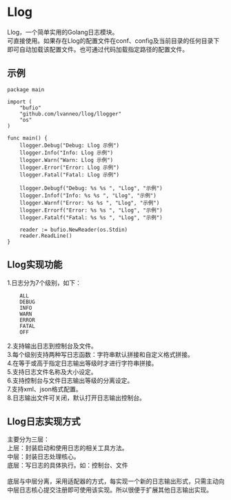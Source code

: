 Llog
====

Llog，一个简单实用的Golang日志模块。  <br>
可直接使用。如果存在Llog的配置文件在conf、config及当前目录的任何目录下即可自动加载该配置文件。也可通过代码加载指定路径的配置文件。

## 示例
```
package main

import (
	"bufio"
	"github.com/lvanneo/llog/llogger"
	"os"
)

func main() {
	llogger.Debug("Debug: Llog 示例")
	llogger.Info("Info: Llog 示例")
	llogger.Warn("Warn: Llog 示例")
	llogger.Error("Error: Llog 示例")
	llogger.Fatal("Fatal: Llog 示例")

	llogger.Debugf("Debug: %s %s ", "Llog", "示例")
	llogger.Infof("Info: %s %s ", "Llog", "示例")
	llogger.Warnf("Error: %s %s ", "Llog", "示例")
	llogger.Errorf("Error: %s %s ", "Llog", "示例")
	llogger.Fatalf("Fatal: %s %s ", "Llog", "示例")

	reader := bufio.NewReader(os.Stdin)
	reader.ReadLine()
}
```
## Llog实现功能
1.日志分为7个级别，如下：<br>
```
	ALL
	DEBUG
	INFO
	WARN
	ERROR
	FATAL
	OFF
```
2.支持输出日志到控制台及文件。<br>
3.每个级别支持两种写日志函数：字符串默认拼接和自定义格式拼接。<br>
4.在等于或高于指定日志输出等级时才进行字符串拼接。<br>
5.支持日志文件名称及大小设定。<br>
6.支持控制台与文件日志输出等级的分离设定。<br>
7.支持xml、json格式配置。<br>
8.日志输出文件可关闭，默认打开日志输出控制台。<br>

## Llog日志实现方式<br>
主要分为三层：<br>
上层：封装启动和使用日志的相关工具方法。<br>
中层：封装日志处理核心。<br>
底层：写日志的具体执行。如：控制台、文件<br>
<br>
底层与中层分离，采用适配器的方式，每实现一个新的日志输出形式，只需主动向中层日志核心提交注册即可使用该实现。所以很便于扩展其他日志输出实现。
